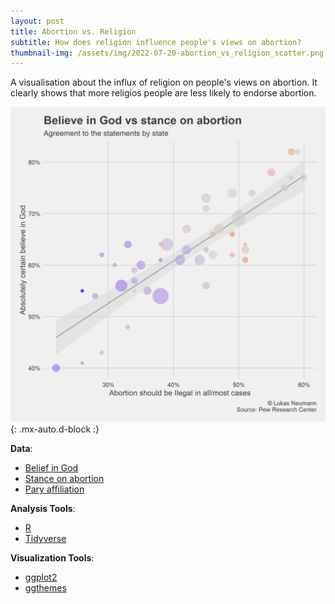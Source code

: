 ```yaml
---
layout: post
title: Abortion vs. Religion
subtitle: How does religion influence people's views on abortion?
thumbnail-img: /assets/img/2022-07-20-abortion_vs_religion_scatter.png
---
```


A visualisation about the influx of religion on people's views on abortion. It clearly shows that more religios people are less likely to endorse abortion.

![Result:](/assets/img/2022-07-20-abortion_vs_religion_scatter.png){: .mx-auto.d-block :}

**Data**:

- [Belief in God](https://www.pewresearch.org/religion/religious-landscape-study/compare/belief-in-god/by/state/)
- [Stance on abortion](https://www.pewresearch.org/religion/religious-landscape-study/compare/views-about-abortion/by/state/)
- [Pary affiliation](https://www.pewresearch.org/religion/religious-landscape-study/compare/party-affiliation/by/state/)

**Analysis Tools**:

- [R](https://www.r-project.org/)
- [Tidyverse](https://www.tidyverse.org/)

**Visualization Tools**:

- [ggplot2](https://ggplot2.tidyverse.org/)
- [ggthemes](https://yutannihilation.github.io/allYourFigureAreBelongToUs/ggthemes/)
